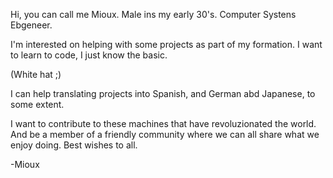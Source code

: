 Hi, you can call me Mioux. Male ins my early 30's. Computer Systens Ebgeneer.

I'm interested on helping with some projects as part of my formation. I want to learn to code, I just know the basic.

(White hat ;)

I can help translating projects into Spanish, and German abd Japanese, to some extent.

I want to contribute to these machines that have revoluzionated the world. And be a member of a friendly community where we can all share what we enjoy doing. Best wishes to all.

-Mioux
